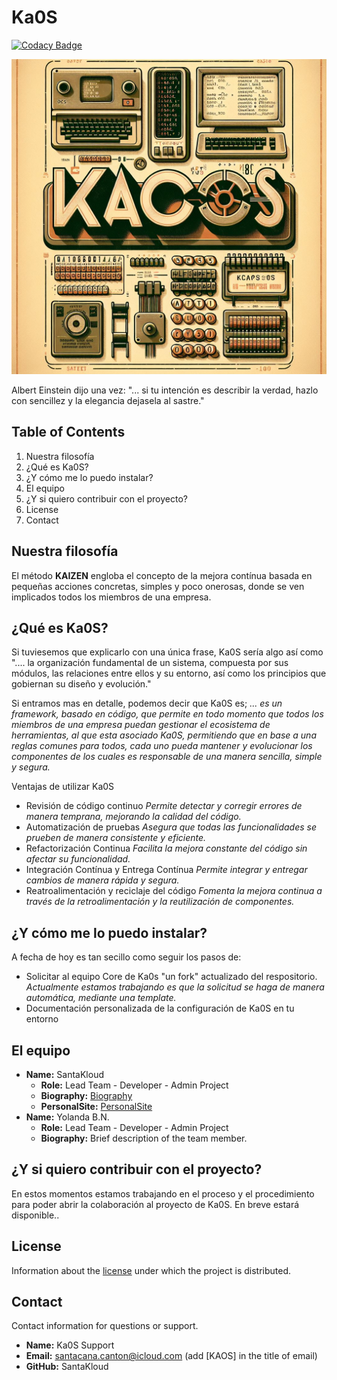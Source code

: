 # Ka0S

[![Codacy Badge](https://app.codacy.com/project/badge/Grade/203720c203a84af7a9d888680a047df4)](https://app.codacy.com/gh/SantaKa0S/kaos/dashboard?utm_source=gh&utm_medium=referral&utm_content=&utm_campaign=Badge_grade)

<p align="center">
  <img src="core/imgs/kaos.png" alt="All is Code">
</p>

Albert Einstein dijo una vez: "... si tu intención es describir la verdad, hazlo con sencillez y la elegancia dejasela al sastre."

## Table of Contents

1. Nuestra filosofía
2. ¿Qué es Ka0S?
3. ¿Y cómo me lo puedo instalar?
4. El equipo
5. ¿Y si quiero contribuir con el proyecto?
6. License
7. Contact

## Nuestra filosofía

El método **KAIZEN** engloba el concepto de la mejora contínua basada en pequeñas acciones concretas, simples y poco onerosas, donde se ven implicados todos los miembros de una empresa.

## ¿Qué es Ka0S?

Si tuviesemos que explicarlo con una única frase, Ka0S sería algo así como ".... la organización fundamental de un sistema, compuesta por sus módulos, las relaciones entre ellos y su entorno, así como los principios que gobiernan su diseño y evolución."

Si entramos mas en detalle, podemos decir que Ka0S es; *... es un framework, basado en código, que permite en todo momento que todos los miembros de una empresa puedan gestionar el ecosistema de herramientas, al que esta asociado Ka0S, permitiendo que en base a una reglas comunes para todos, cada uno pueda mantener y evolucionar los componentes de los cuales es responsable de una manera sencilla, simple y segura.*

Ventajas de utilizar Ka0S

- Revisión de código continuo *Permite detectar y corregir errores de manera temprana, mejorando la calidad del código.*
- Automatización de pruebas *Asegura que todas las funcionalidades se prueben de manera consistente y eficiente.*
- Refactorización Continua *Facilita la mejora constante del código sin afectar su funcionalidad.*
- Integración Contínua y Entrega Contínua *Permite integrar y entregar cambios de manera rápida y segura.*
- Reatroalimentación y reciclaje del código *Fomenta la mejora continua a través de la retroalimentación y la reutilización de componentes.*

## ¿Y cómo me lo puedo instalar?

A fecha de hoy es tan secillo como seguir los pasos de:

- Solicitar al equipo Core de Ka0s "un fork" actualizado del respositorio. *Actualmente estamos trabajando es que la solicitud se haga de manera automática, mediante una template.*
- Documentación personalizada de la configuración de Ka0S en tu entorno

## El equipo

- **Name:** SantaKloud
  - **Role:** Lead Team - Developer - Admin Project
  - **Biography:** [Biography](https://www.linkedin.com/in/alejandrosantacanacanton/)
  - **PersonalSite:** [PersonalSite](https://santakloud.github.io/)
- **Name:** Yolanda B.N.
  - **Role:** Lead Team - Developer - Admin Project
  - **Biography:** Brief description of the team member.

## ¿Y si quiero contribuir con el proyecto?

En estos momentos estamos trabajando en el proceso y el procedimiento para poder abrir la colaboración al proyecto de Ka0S. En breve estará disponible..

## License

Information about the [license](./LICENSE) under which the project is distributed.

## Contact

Contact information for questions or support.

- **Name:** Ka0S Support
- **Email:** santacana.canton@icloud.com (add [KAOS] in the title of email)
- **GitHub:** SantaKloud
